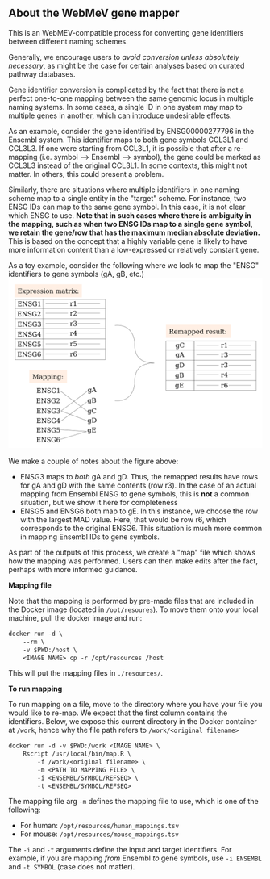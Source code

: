 ## About the WebMeV gene mapper

This is an WebMEV-compatible process for converting gene identifiers between different naming schemes.

Generally, we encourage users to *avoid conversion unless absolutely necessary*, as might be the case for certain analyses based on curated pathway databases. 

Gene identifier conversion is complicated by the fact that there is not a perfect one-to-one mapping between the same genomic locus in multiple naming systems. In some cases, a single ID in one system may map to multiple genes in another, which can introduce undesirable effects. 

As an example, consider the gene identified by ENSG00000277796 in the Ensembl system. This identifier maps to both gene symbols CCL3L1 and CCL3L3. If one were starting from CCL3L1, it is possible that after a re-mapping (i.e. symbol --> Ensembl --> symbol), the gene could be marked as CCL3L3 instead of the original CCL3L1. In some contexts, this might not matter. In others, this could present a problem. 

Similarly, there are situations where multiple identifiers in one naming scheme map to a single entity in the "target" scheme. For instance, two ENSG IDs can map to the same gene symbol. In this case, it is not clear which ENSG to use. **Note that in such cases where there is ambiguity in the mapping, such as when two ENSG IDs map to a single gene symbol, we retain the gene/row that has the maximum median absolute deviation.** This is based on the concept that a highly variable gene is likely to have more information content than a low-expressed or relatively constant gene. 

As a toy example, consider the following where we look to map the "ENSG" identifiers to gene symbols (gA, gB, etc.)
![](gene-mapping.png)

We make a couple of notes about the figure above:
- ENSG3 maps to *both* gA and gD. Thus, the remapped results have rows for gA and gD with the same contents (row r3). In the case of an actual mapping from Ensembl ENSG to gene symbols, this is **not** a common situation, but we show it here for completeness
- ENSG5 and ENSG6 both map to gE. In this instance, we choose the row with the largest MAD value. Here, that would be row r6, which corresponds to the original ENSG6. This situation is much more common in mapping Ensembl IDs to gene symbols. 

As part of the outputs of this process, we create a "map" file which shows how the mapping was performed. Users can then make edits after the fact, perhaps with more informed guidance.


**Mapping file**

Note that the mapping is performed by pre-made files that are included in the Docker image (located in `/opt/resoures`). To move them onto your local machine, pull the docker image and run:
```
docker run -d \
    --rm \
    -v $PWD:/host \
    <IMAGE NAME> cp -r /opt/resources /host
```
This will put the mapping files in `./resources/`. 

**To run mapping**

To run mapping on a file, move to the directory where you have your file you would like to re-map. We expect that the first column contains the identifiers. Below, we expose this current directory in the Docker container at `/work`, hence why the file path refers to `/work/<original filename>`
```
docker run -d -v $PWD:/work <IMAGE NAME> \
    Rscript /usr/local/bin/map.R \
        -f /work/<original filename> \
        -m <PATH TO MAPPING FILE> \
        -i <ENSEMBL/SYMBOL/REFSEQ> \
        -t <ENSEMBL/SYMBOL/REFSEQ>
```
The mapping file arg `-m` defines the mapping file to use, which is one of the following:
- For human: `/opt/resources/human_mappings.tsv`
- For mouse: `/opt/resources/mouse_mappings.tsv`

The `-i` and `-t` arguments define the input and target identifiers. For example, if you are mapping *from* Ensembl *to* gene symbols, use `-i ENSEMBL` and `-t SYMBOL` (case does not matter).